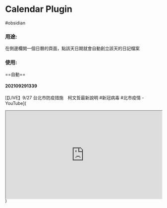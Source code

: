 # Calendar Plugin
#obsidian 

### 用途:
在側邊欄開一個日曆的頁面，點該天日期就會自動創立該天的日記檔案
### 使用:
==自動==
#### 202109291339

[【LIVE】9/27 台北市防疫措施　柯文哲最新說明 #新冠病毒 #北市疫情 - YouTube](<div style="display: block; position: relative; width: 100%; height: 0px; --aspect-ratio:9/16; padding-bottom: calc(var(--aspect-ratio) * 100%);"><iframe src="https://www.youtube.com/embed/Z9UMqP_MC5k" allow="fullscreen" style="position: absolute; top: 0px; left: 0px; height: 100%; width: 100%;"></iframe></div>)